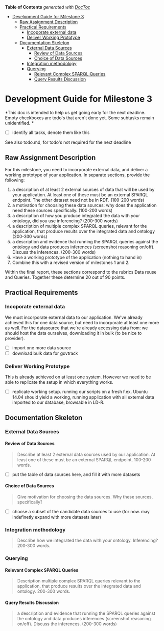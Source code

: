 <!-- START doctoc generated TOC please keep comment here to allow auto update -->
<!-- DON'T EDIT THIS SECTION, INSTEAD RE-RUN doctoc TO UPDATE -->
**Table of Contents**  *generated with [DocToc](https://github.com/thlorenz/doctoc)*

- [Development Guide for Milestone 3](#development-guide-for-milestone-3)
  - [Raw Assignment Description](#raw-assignment-description)
  - [Practical Requirements](#practical-requirements)
    - [Incoporate external data](#incoporate-external-data)
    - [Deliver Working Prototype](#deliver-working-prototype)
  - [Documentation Skeleton](#documentation-skeleton)
    - [External Data Sources](#external-data-sources)
      - [Review of Data Sources](#review-of-data-sources)
      - [Choice of Data Sources](#choice-of-data-sources)
    - [Integration methodology](#integration-methodology)
    - [Querying](#querying)
      - [Relevant Complex SPARQL Queries](#relevant-complex-sparql-queries)
      - [Query Results Discussion](#query-results-discussion)

<!-- END doctoc generated TOC please keep comment here to allow auto update -->

# Development Guide for Milestone 3

*This doc is intended to help us get going early for the next deadline. Empty checkboxes are todo's that aren't done yet. Some subtasks remain unidentified. *

 - [ ] identify all tasks, denote them like this
 
See also todo.md, for todo's not required for the next deadline

## Raw Assignment Description

For this milestone, you need to incorporate external data, and deliver a working prototype of your application.
In separate sections, provide the following:

 1. a description of at least 2 external sources of data that will be used by your application. At least one of these must be an external SPARQL endpoint. The other dataset need not be in RDF. (100-200 words)
 2. a motivation for choosing these data sources: why does the application need these sources specifically. (100-200 words)
 3. a description of how you produce integrated the data with your ontology, did you use inferencing? (200-300 words)
 4. a description of multiple complex SPARQL queries, relevant for the application, that produce results over the integrated data and ontology (200-300 words)
 5. a description and evidence that running the SPARQL queries against the ontology and data produces inferences (screenshot reasoning on/off). Discuss the inferences. (200-300 words)
 6. Have a working prototype of the application (nothing to hand in)
 7. Combine this with a revised version of milestones 1 and 2.

Within the final report, these sections correspond to the rubrics Data reuse and Queries. Together these determine 20 out of 90 points. 

## Practical Requirements

### Incoporate external data

We must incorporate external data to our application. We've already achieved this for one data source, but need to incorporate at least one more as well. For the datasource that we're already accessing data from: we should host the data ourselves, downloading it in bulk (to be nice to provider). 

 - [ ] import one more data source 
 - [ ] download bulk data for govtrack

### Deliver Working Prototype

This is already achieved on at least one system. However we need to be able to replicate the setup in which everything works. 

 - [ ] replicate working setup. running our scripts on a fresh f.ex. Ubuntu 14.04 should yield a working, running application with all external data imported to our database, browsable in LD-R.  

## Documentation Skeleton 

### External Data Sources

#### Review of Data Sources

> Describe at least 2 external data sources used by our application. At least one of these must be an external SPARQL endpoint. 100-200 words. 
 
 - [ ] put the table of data sources here, and fill it with more datasets

#### Choice of Data Sources 

> Give motivation for choosing the data sources. Why these sources, specifically? 
 
 - [ ] choose a subset of the candidate data sources to use (for now. may indefinetly expand with more datasets later)

### Integration methodology

> Describe how we integrated the data with your ontology. Inferencing? 200-300 words.

### Querying

#### Relevant Complex SPARQL Queries

> Description multiple complex SPARQL queries relevant to the application, that produce results over the integrated data and ontology. 200-300 words.

#### Query Results Discussion

> a description and evidence that running the SPARQL queries against the ontology and data produces inferences (screenshot reasoning on/off). Discuss the inferences. (200-300 words)
